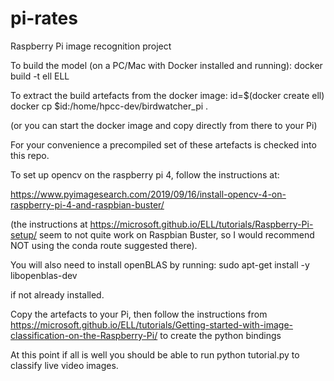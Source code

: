 # pi-rates
Raspberry Pi image recognition project

To build the model (on a PC/Mac with Docker installed and running):
docker build -t ell ELL

To extract the build artefacts from the docker image:
id=$(docker create ell)
docker cp $id:/home/hpcc-dev/birdwatcher_pi .

(or you can start the docker image and copy directly from there to your Pi)

For your convenience a precompiled set of these artefacts is checked into this repo.

To set up opencv on the raspberry pi 4, follow the instructions at:

https://www.pyimagesearch.com/2019/09/16/install-opencv-4-on-raspberry-pi-4-and-raspbian-buster/

(the instructions at https://microsoft.github.io/ELL/tutorials/Raspberry-Pi-setup/ seem to not quite work on
 Raspbian Buster, so I would recommend NOT using the conda route suggested there).
 
 You will also need to install openBLAS by running:
sudo apt-get install -y libopenblas-dev

if not already installed.

Copy the artefacts to your Pi, then follow the instructions from https://microsoft.github.io/ELL/tutorials/Getting-started-with-image-classification-on-the-Raspberry-Pi/ to create the python bindings

At this point if all is well you should be able to run python tutorial.py to classify live video images.



